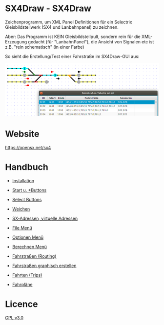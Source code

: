 # SX4Draw - SX4Draw

Zeichenprogramm, um XML Panel Definitionen für ein Selectrix Gleisbildstellwerk (SX4 und Lanbahnpanel) zu zeichnen.

Aber: Das Programm ist KEIN Gleisbildstellpult, sondern rein für die XML-Erzeugung gedacht
(für "LanbahnPanel"), die Ansicht von Signalen etc ist z.B. "rein schematisch" (in einer Farbe)

So sieht die Erstellung/Test einer Fahrstraße im SX4Draw-GUI aus:

![SX4 GUI](sx4draw-1.png)

# Website

<https://opensx.net/sx4>

# Handbuch

* [Installation](01-Installation.md)

* [Start u. +Buttons](02-Start_Zeichnen.md)

* [Select Buttons](12-Select.md)

* [Weichen](03-Weichen.md)

* [SX-Adressen, virtuelle Adressen](04-Adressen.md)

* [File Menü](05-File_Menue.md)

* [Optionen Menü](06-Optionen.md)

* [Berechnen Menü](07-Berechnen.md)

* [Fahrstraßen (Routing)](08-Fahrstrassen.md)

* [Fahrstraßen graphisch erstellen](09-Fahrstrassen_erstellen.md)

* [Fahrten (Trips)](10-Fahrten.md)

* [Fahrpläne](11-Fahrplaene.md)


# Licence

[GPL v3.0](https://www.gnu.org/licenses/gpl-3.0.en.html)


